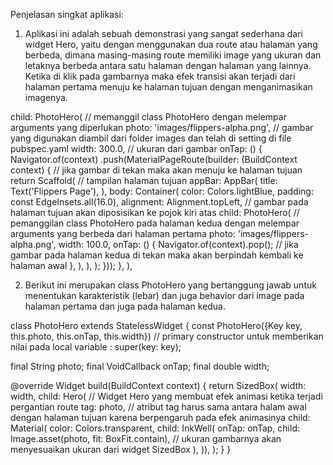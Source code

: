 Penjelasan singkat aplikasi:

1. Aplikasi ini adalah sebuah demonstrasi yang sangat sederhana dari widget Hero, yaitu dengan menggunakan dua route atau halaman yang berbeda, dimana masing-masing route memiliki image yang ukuran dan letaknya berbeda antara satu halaman dengan halaman yang lainnya. Ketika di klik pada gambarnya maka efek transisi akan terjadi dari halaman pertama menuju ke halaman tujuan dengan menganimasikan imagenya.

child: PhotoHero( // memanggil class PhotoHero dengan melempar arguments yang diperlukan
    photo: 'images/flippers-alpha.png', // gambar yang digunakan diambil dari folder images dan telah di setting di file pubspec.yaml
    width: 300.0, // ukuran dari gambar
    onTap: () {
    Navigator.of(context)
        .push(MaterialPageRoute(builder: (BuildContext context) { // jika gambar di tekan maka akan menuju ke halaman tujuan
        return Scaffold( // tampilan halaman tujuan
        appBar: AppBar(
            title: Text('Flippers Page'),
        ),
        body: Container(
            color: Colors.lightBlue,
            padding: const EdgeInsets.all(16.0),
            alignment: Alignment.topLeft, // gambar pada halaman tujuan akan diposisikan ke pojok kiri atas
            child: PhotoHero( // pemanggilan class PhotoHero pada halaman kedua dengan melempar arguments yang berbeda dari halaman pertama
            photo: 'images/flippers-alpha.png',
            width: 100.0,
            onTap: () {
                Navigator.of(context).pop(); // jika gambar pada halaman kedua di tekan maka akan berpindah kembali ke halaman awal
            },
            ),
        ),
        );
    }));
    },
),

2. Berikut ini merupakan class PhotoHero yang bertanggung jawab untuk menentukan karakteristik (lebar) dan juga behavior dari image pada halaman pertama dan juga pada halaman kedua.

class PhotoHero extends StatelessWidget {
  const PhotoHero({Key key, this.photo, this.onTap, this.width}) // primary constructor untuk memberikan nilai pada local variable
      : super(key: key);

  final String photo;
  final VoidCallback onTap;
  final double width;

  @override
  Widget build(BuildContext context) {
    return SizedBox(
      width: width,
      child: Hero( // Widget Hero yang membuat efek animasi ketika terjadi pergantian route
          tag: photo, // atribut tag harus sama antara halam awal dengan halaman tujuan karena berpengaruh pada efek animasinya
          child: Material(
            color: Colors.transparent,
            child: InkWell(
              onTap: onTap,
              child: Image.asset(photo, fit: BoxFit.contain), // ukuran gambarnya akan menyesuaikan ukuran dari widget SizedBox
            ),
          )),
    );
  }
}